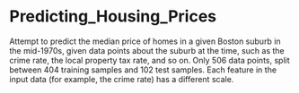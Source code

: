 # Predicting_Housing_Prices
Attempt to predict the median price of homes in a given Boston suburb in the mid-1970s, given data points about the suburb at the time, such as the crime rate, the local property tax rate, and so on. Only 506 data points, split between 404 training samples and 102 test samples. Each feature in the input data (for example, the crime rate) has a different scale.
